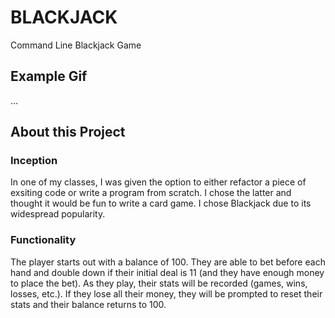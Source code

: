 # BLACKJACK
Command Line Blackjack Game

## Example Gif
...

## About this Project
### Inception
In one of my classes, I was given the option to either refactor a piece of exsiting code or write a program from scratch.  I chose the latter and thought it would be fun to write a card game.  I chose Blackjack due to its widespread popularity.

### Functionality
The player starts out with a balance of 100.  They are able to bet before each hand and double down if their initial deal is 11 (and they have enough money to place the bet).  As they play, their stats will be recorded (games, wins, losses, etc.).  If they lose all their money, they will be prompted to reset their stats and their balance returns to 100.
